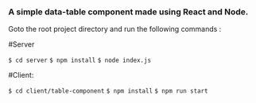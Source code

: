 ### A simple data-table component made using React and Node.

Goto the root project directory and run the following commands :

#Server

```$ cd server```
```$ npm install```
```$ node index.js```

#Client: 

```$ cd client/table-component```
```$ npm install```
```$ npm run start```
